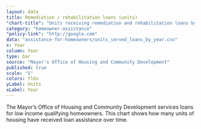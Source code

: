 ```yaml
---
layout: data
title: Remediation / rehabilitation loans (units)
"chart-title": "Units receiving remediation and rehabilitation loans by year, 2004-2014 Q2"
category: "homeowner-assistance"
"policy-link": "http://google.com"
data: "assistance-for-homeowners/units_served_loans_by_year.csv"
x: Year
column: Year
type: bar
source: "Mayor's Office of Housing and Community Development"
published: true
scale: "5"
colors: YlGn
yLabel: Units
xLabel: Year
---
```


The Mayor’s Office of Housing and Community Development services loans for low income qualifying homeowners. This chart shows how many units of housing have received loan assistance over time.